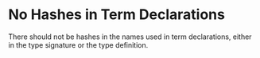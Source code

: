 # No Hashes in Term Declarations

There should not be hashes in the names used in term declarations, either in the type signature or the type definition.

